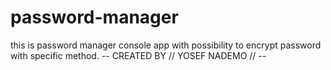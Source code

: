 # password-manager
this is password manager console app with possibility to encrypt password with specific method.
-- CREATED BY // YOSEF NADEMO // --
